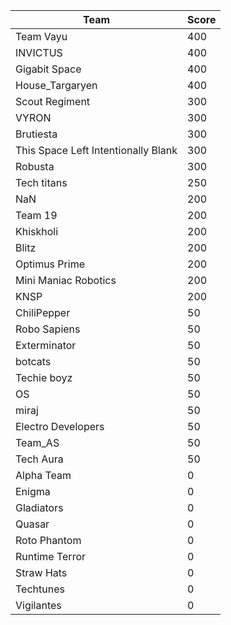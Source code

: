 |Team|Score|
|---|---|
|Team Vayu|400|
|INVICTUS|400|
|Gigabit Space|400|
|House_Targaryen|400|
|Scout Regiment|300|
|VYRON|300|
|Brutiesta|300|
|This Space Left Intentionally Blank|300|
|Robusta|300|
|Tech titans|250|
|NaN|200|
|Team 19|200|
|Khiskholi|200|
|Blitz|200|
|Optimus Prime|200|
|Mini Maniac Robotics|200|
|KNSP|200|
|ChiliPepper|50|
|Robo Sapiens|50|
|Exterminator|50|
|botcats|50|
|Techie boyz|50|
|OS|50|
|miraj|50|
|Electro Developers|50|
|Team_AS|50|
|Tech Aura|50|
|Alpha Team|0|
|Enigma|0|
|Gladiators|0|
|Quasar|0|
|Roto Phantom|0|
|Runtime Terror|0|
|Straw Hats|0|
|Techtunes|0|
|Vigilantes|0|
